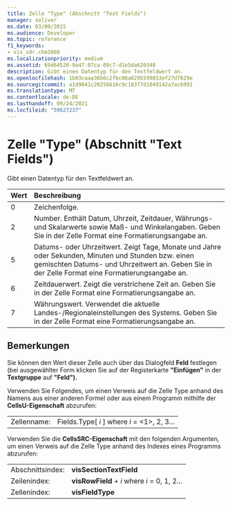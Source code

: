 ```yaml
---
title: Zelle "Type" (Abschnitt "Text Fields")
manager: soliver
ms.date: 03/09/2015
ms.audience: Developer
ms.topic: reference
f1_keywords:
- vis_sdr.chm1060
ms.localizationpriority: medium
ms.assetid: 69d64520-9a47-07ca-09c7-d1e5da620348
description: Gibt einen Datentyp für den Textfeldwert an.
ms.openlocfilehash: 1b03caaa36b6c2fbc06a6295599853ef27d7629e
ms.sourcegitcommit: a1d9041c20256616c9c183f7d1049142a7ac6991
ms.translationtype: MT
ms.contentlocale: de-DE
ms.lasthandoff: 09/24/2021
ms.locfileid: "59627237"
---
```

# <a name="type-cell-text-fields-section"></a>Zelle "Type" (Abschnitt "Text Fields")

Gibt einen Datentyp für den Textfeldwert an.
  
|**Wert**|**Beschreibung**|
|:-----|:-----|
|0  <br/> |Zeichenfolge.  <br/> |
|2  <br/> |Number. Enthält Datum, Uhrzeit, Zeitdauer, Währungs- und Skalarwerte sowie Maß- und Winkelangaben. Geben Sie in der Zelle Format eine Formatierungsangabe an.  <br/> |
|5  <br/> |Datums- oder Uhrzeitwert. Zeigt Tage, Monate und Jahre oder Sekunden, Minuten und Stunden bzw. einen gemischten Datums- und Uhrzeitwert an. Geben Sie in der Zelle Format eine Formatierungsangabe an.  <br/> |
|6   <br/> |Zeitdauerwert. Zeigt die verstrichene Zeit an. Geben Sie in der Zelle Format eine Formatierungsangabe an.  <br/> |
|7   <br/> |Währungswert. Verwendet die aktuelle Landes-/Regionaleinstellungen des Systems. Geben Sie in der Zelle Format eine Formatierungsangabe an.  <br/> |
   
## <a name="remarks"></a>Bemerkungen

Sie können den Wert dieser Zelle auch über das Dialogfeld **Feld** festlegen (bei ausgewählter Form klicken Sie auf der Registerkarte **"Einfügen"** in der **Textgruppe** auf **"Feld").** 
  
Verwenden Sie Folgendes, um einen Verweis auf die Zelle Type anhand des Namens aus einer anderen Formel oder aus einem Programm mithilfe der **CellsU-Eigenschaft** abzurufen: 
  
|||
|:-----|:-----|
|Zellenname:  <br/> |Fields.Type[ *i*  ] where  *i*  = <1>, 2, 3...  <br/> |
   
Verwenden Sie die **CellsSRC-Eigenschaft** mit den folgenden Argumenten, um einen Verweis auf die Zelle Type anhand des Indexes eines Programms abzurufen: 
  
|||
|:-----|:-----|
|Abschnittsindex:  <br/> |**visSectionTextField** <br/> |
|Zeilenindex:  <br/> |**visRowField**  +   *i* where *i* = 0, 1, 2...  <br/> |
|Zellenindex:  <br/> |**visFieldType** <br/> |
   

